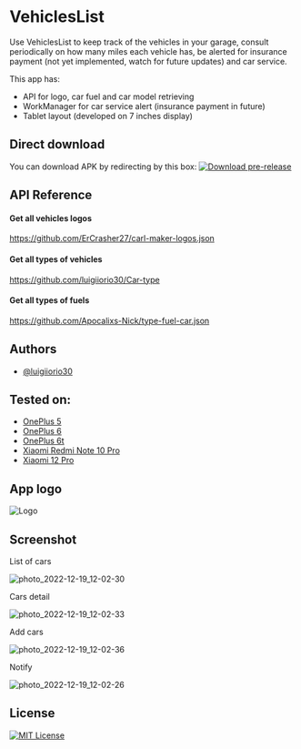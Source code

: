 # VehiclesList

Use VehiclesList to keep track of the vehicles in your garage, consult periodically on how many miles each vehicle has, be alerted for insurance payment (not yet implemented, watch for future updates) and car service.

This app has:
- API for logo, car fuel and car model retrieving
- WorkManager for car service alert (insurance payment in future)
- Tablet layout (developed on 7 inches display)


## Direct download
You can download APK by redirecting by this box: 
[![Download pre-release](https://travis-ci.org/joemccann/dillinger.svg?branch=master)](https://github.com/luigiiorio30/VeichlesList/releases)


## API Reference

#### Get all vehicles logos
https://github.com/ErCrasher27/carl-maker-logos.json
#### Get all types of vehicles
https://github.com/luigiiorio30/Car-type
#### Get all types of fuels
https://github.com/Apocalixs-Nick/type-fuel-car.json


## Authors

- [@luigiiorio30](https://www.github.com/luigiiorio30)


## Tested on:

- [OnePlus 5](https://www.gsmarena.com/oneplus_5-8647.php)
- [OnePlus 6](https://www.gsmarena.com/oneplus_6-9109.php)
- [OnePlus 6t](https://www.gsmarena.com/oneplus_6t-9350.php)
- [Xiaomi Redmi Note 10 Pro](https://www.gsmarena.com/xiaomi_redmi_note_10_pro-10662.php)
- [Xiaomi 12 Pro](https://www.gsmarena.com/xiaomi_12_pro-11287.php)


## App logo

![Logo](https://user-images.githubusercontent.com/39243394/207952527-6a33662f-5a2f-44c2-a2b6-bea943c8c73f.png)


## Screenshot 

List of cars

![photo_2022-12-19_12-02-30](https://user-images.githubusercontent.com/39243394/208413796-959d080b-c6a9-427f-b9eb-e022f182bc00.jpg)


Cars detail

![photo_2022-12-19_12-02-33](https://user-images.githubusercontent.com/39243394/208413786-7d0c5581-de3e-4dd9-ae43-ed7b880c6c98.jpg)


Add cars

![photo_2022-12-19_12-02-36](https://user-images.githubusercontent.com/39243394/208413764-073118c4-0c82-424e-bb0f-5d5f99e3dfff.jpg)


Notify

![photo_2022-12-19_12-02-26](https://user-images.githubusercontent.com/39243394/208413721-0ef1e864-7d74-4a10-9af2-a2338a0ff7e4.jpg)


## License

[![MIT License](https://img.shields.io/badge/License-MIT-green.svg)](https://choosealicense.com/licenses/mit/)

